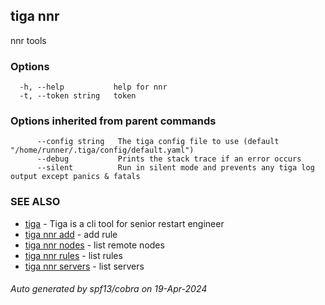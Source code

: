 ## tiga nnr

nnr tools

### Options

```
  -h, --help           help for nnr
  -t, --token string   token
```

### Options inherited from parent commands

```
      --config string   The tiga config file to use (default "/home/runner/.tiga/config/default.yaml")
      --debug           Prints the stack trace if an error occurs
      --silent          Run in silent mode and prevents any tiga log output except panics & fatals
```

### SEE ALSO

* [tiga](tiga.md)	 - Tiga is a cli tool for senior restart engineer
* [tiga nnr add](tiga_nnr_add.md)	 - add rule
* [tiga nnr nodes](tiga_nnr_nodes.md)	 - list remote nodes
* [tiga nnr rules](tiga_nnr_rules.md)	 - list rules
* [tiga nnr servers](tiga_nnr_servers.md)	 - list servers

###### Auto generated by spf13/cobra on 19-Apr-2024
